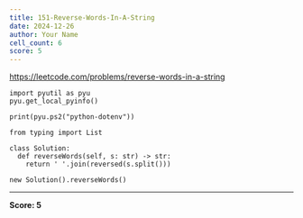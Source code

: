 ```yaml
---
title: 151-Reverse-Words-In-A-String
date: 2024-12-26
author: Your Name
cell_count: 6
score: 5
---
```


https://leetcode.com/problems/reverse-words-in-a-string


```
import pyutil as pyu
pyu.get_local_pyinfo()
```


```
print(pyu.ps2("python-dotenv"))
```


```
from typing import List
```


```
class Solution:
  def reverseWords(self, s: str) -> str:
    return ' '.join(reversed(s.split()))
```


```
new Solution().reverseWords()
```


---
**Score: 5**